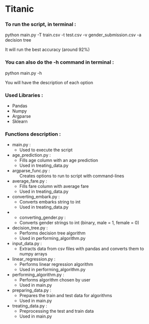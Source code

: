 # Titanic


<h3> To run the script, in terminal : </h3>

<p> python main.py -T train.csv -t test.csv -v gender_submission.csv -a decision tree </p>

<p> It will run the best accuracy (around 92%) </p>



<h3> You can also do the -h command in terminal : </h3>

<p> python main.py -h </p>

<p> You will have the description of each option </p>

<h3> Used Libraries : </h3>
<ul>
<li> Pandas </li>
<li> Numpy </li>
<li> Argparse </li>
<li> Sklearn </li>
</ul>

<h3> Functions description : </h3>
<ul>
	<li> 
		main.py :
		<ul>
		<li> Used to execute the script </li>
		</ul>
	</li>
	<li> 
		age_prediction.py : 
		<ul>
		<li> Fills age column with an age prediction </li>
		<li> Used in treating_data.py </li>
		</ul>
	</li>
	<li> 
		argparse_func.py : 
		<ul>
		 Creates options to run to script with command-lines </li>
		</ul>
	</li>
	<li> 
		average_fare.py : 
		<ul>
		<li> Fills fare column with average fare </li> 
        	<li> Used in treating_data.py </li> 
		</ul>
	</li>
	<li> 
		converting_embark.py : 
		<ul>
		<li> Converts embarks string to int </li> 
        	<li> Used in treating_data.py </li> 
		</ul>
	</li>
	<li> 
		<ul>
		<li> converting_gender.py : </li> 
		<li> Converts gender strings to int (binary, male = 1, female = 0) </li> 
		</ul>
	</li>
	<li> 
		decision_tree.py : 
		<ul>
		<li> Performs decision tree algorithm </li> 
        	<li> Used in performing_algorithm.py </li> 
		</ul>
	</li>
	<li> 
		input_data.py : 
		<ul>
		<li> Extracts data from csv files with pandas and converts them to numpy arrays </li> 
		</ul>
	</li>
	<li> 
		linear_regression.py : 
		<ul>
		<li> Performs linear regression algorithm </li> 
        	<li> Used in performing_algorithm.py </li> 
		</ul>
	</li>
	<li> 
		performing_algorithm.py : 
		<ul>
		<li> Performs algorithm chosen by user </li> 
		<li> Used in main.py </li> 
		</ul>
	</li>
	<li> 
		preparing_data.py :
		<ul>
		<li> Prepares the train and test data for algorithms </li> 
		<li> Used in main.py </li> 
		</ul>
	</li>
	<li> 
		treating_data.py : 
		<ul>
		<li> Preprocessing the test and train data </li> 
		<li> Used in main.py </li> 
		</ul>
	</li>
</ul>

